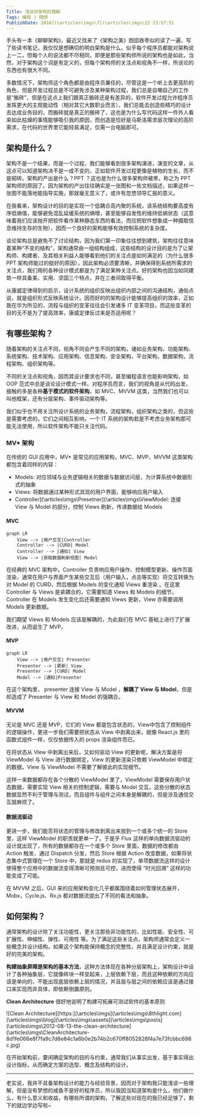 ```yaml
---
Title: 浅谈对架构的理解
Tags: 编程 | 随想
PublishDate: 2018](\articles\imgs\7](\articles\imgs\22 23:57:51
---
```


手头有一本《聊聊架构》，最近又找来了《架构之美》囫囵吞枣似的读了一遍，写了些读书笔记，我仅仅是想确切的明白架构是什么。似乎每个程序员都能对架构说上一二，但每个人的说法都不尽相同，即便是那些架构师所说的架构也是如此，当然，对于架构这个词是有定义的，但每个架构师的关注点和视角不一样，所谈论的东西也有很大不同。

多数情况下，架构师这个角色都是由程序员兼任的，尽管这是一个听上去更高阶的角色，但是开发过程总是不可避免涉及某种架构过程，我们总是自嘲自己的工作是“搬砖”，但是在这点上我们跟真正搬砖还是有差异的，软件开发过程允许程序员发挥更大的主观能动性（相对其它大数职业而言），我们总能去创造些精巧的设计去达成业务目的，而搬砖就是真正的搬砖了，这也是为什么写代码这样一件外人看来如此枯燥的事情能够吸引我的原因，而创造是恰好是马斯洛需求层次理论的高阶需求，在代码的世界里它能轻易满足，仅需一台电脑即可。

## 架构是什么？

架构不是一个结果，而是一个过程，我们能够看到很多架构演进，演变的文章，从这点可以知道架构决不是一成不变的，正如软件开发过程更像是植物的生长，而不是砌砖。架构的产出是什么？PPT ？这也是为什么很多架构师被黑，称之为 PPT 架构师的原因了。因为架构的产出往往确实是一张图和一些文档描述，如果这样一张图不能落地能指导实施，那就毫无意义了，或许有忽悠领导汇报的意义。

在我看来，架构设计的目的是实现一个低耦合高内聚的系统，该系统结构要高度有序低熵值，能够避免混乱延缓系统的熵增，甚至能够自发性的维持低熵状态（这意味着我们应该抛开把软件看作某种静态东西的看法，而应把软件想象成一种摄取信息维持生存的生物），因而一个良好的架构能够有效控制系统的复杂度。

谈论架构总是避免不了讨论结构，因为我们第一印象往往想到建筑，架构往往意味着某种“不变的结构”，架构通常由一组结构组成，这些结构的设计目的是为了让架构师、构建者、及其相关利益人能够看到他们的关注点是如何满足的（为什么很多 PPT 架构师能过的挺好的原因），因此架构必须要清晰，并确保得到系统所需求的关注点，我们用的各种设计模式都是为了满足某种关注点。好的架构也因当如同建筑一样具备美、实用、坚固三个特点，并在三者间取得平衡。

从康威定律得到的启示，设计系统的组织反映出组织内部之间的沟通结构，通俗点说，就是组织形式反映系统设计。因而好的的架构设计能够提高组织的效率，正如我在华为所见的，流程与组织的变革往往会引发诸多 IT 变革项目，而这些变革的目的无不是为了提高效率，康威定律反过来是否适用呢？

## 有哪些架构？

随着架构的关注点不同，视角不同会产生不同的架构，诸如业务架构、功能架构、系统架构、技术架构、应用架构、信息架构、安全架构，平台架构，数据架构，流程架构、组织架构等。

不同的关注点和视角，因而其设计要求也不同，甚至编程语言也能影响架构，如 OOP 范式中总是谈论设计模式一样。对程序员而言，我们的视角是从代码出发，接触的多是各种**基于模式的软件架构**，如 MVC、MVVM 这类，当然我们也可以叫他框架，还有分层架构、事件驱动架构等。

我们似乎也不用关注所设计系统的业务架构，流程架构，组织架构之类的，但这些是需要考虑的，它们之间相互影响，一个 IT 系统的架构若是不考虑业务架构那可能无法使用，所以软件架构不能只关注代码。

### MV* 架构

在传统的 GUI 应用中，MV* 是常见的应用架构，MVC、MVP、MVVM 这类架构都包含着同样的内容：

* Models: 对应领域与业务逻辑相关的数据与数据访问层，为计算系统中数据形式的抽象
* Views: 将数据通过某种形式具现的用户界面，能够响应用户输入
* Controller](\articles\imgs\Presetner](\articles\imgs\ViewModel: 连接 View 与 Model 的部分，控制 Views 刷新，传递数据给 Models

#### MVC

```mermaid
graph LR
	View --> |用户交互|Controller
	Controller --> |CURD| Model
	Controller --> |通知| View
	View --> |获取数据刷新视图| Model
```



在经典的 MVC 架构中，Controller 负责响应用户操作、控制模型更新、操作页面渲染，通常在用户与界面产生某些交互后（用户输入，点击等实现）将交互转换为对 Model 的 CURD，然后根据 Models 的变化通知 Views 重渲染 。在这里 Controller 与 Views 是紧耦合的，它需要知道 Views 和 Models 的细节，Controller 在 Models 发生变化后还需要通知 Views 更新，View 亦需要调用 Models 更新数据。

我们期望 Views 和 Models 应该是解耦的，为此我们在 MVC 基础上进行了扩展改进，从而诞生了 MVP。

#### MVP

```mermaid
graph LR
	View --> |用户交互| Presenter
	Presenter --> |更新| View
	Presenter --> |CURD| Model
	Model --> |通知|Presenter
```

在这个架构里， presenter 连接 View 与 Model ，**解耦了 View 与 Model**，但是却造成了 Presenter 与 View 和 Model 的强耦合。

#### MVVM

无论是 MVC 还是 MVP，它们的 View 都是包含状态的，View中包含了控制组件的逻辑操作，更进一步我们需要把状态从 View 中剥离出来，就像 React.js 里的函数式组件一样，仅仅依据传入的 props 渲染组件而已。

在将状态从 VIew 中剥离出来后，又如何驱动 View 的更新呢，解决方案是将 ViewModel 与 View 进行数据绑定，View 的更新渲染只依赖 ViewModel 中绑定的数据，View 与 ViewModel 不需要了解彼此的实现细节。

这样一来数据都存在各个分散的 ViewModel 里了，ViewModel 需要保存用户状态数据，需要实现 View 相关的控制逻辑，需要与 Model 交互。这些分散的状态数据显然不利于管理与测试，而且组件与组件之间本身是解耦的，但是涉及通信交互就麻烦了。

#### 数据流驱动

更进一步，我们能否将状态的管理与修改剥离出来放到一个或多个统一的 Store 里，这样 ViewModel 的职责就更单一了。于是乎 Flux 这样的单向数据流驱动的设计就出现了，所有的数据都存在一个或多个 Store 里面，数据的修改都由 Action 触发，通过 Dispatch 分发，然后 Store 根据 Action 改变数据，如果将状态集中式管理在一个 Store 中，那就是 redux 的实现了，单项数据流这样的设计使得整个应用中的数据流变得清晰可预测且可控，进而使得 “时光回溯” 这样的功能变成了可能。

在 MVVM 之后，GUI 来的应用架构变化几乎都属围绕着如何管理状态展开，Mobx，Cycle.js、Rx.js 都对数据流提出了不同的看法和抽象。

## 如何架构？

通常架构的设计除了关注功能性，更关注那些非功能性的，比如性能、安全性、可扩展性、伸缩性、弹性、可用性 等。为了满足这些关注点，架构师通常会定义一些概念并设计结构，如果这个架构能保持概念的完整性，并且满足设计约束，就是好的完美的架构。

**构建抽象屏障是架构的基本方法**，这种方法体现在各种分层架构上，架构设计中设计了各种抽象层，它就像砖块一样垒起来，上层依赖下层，而且这种依赖的方向应该是单向的，不能出现底层依赖上层的情况，并且层与层之间的依赖应该是通过接口来实现而非具体，即依赖倒置原则。

**Clean Architecture** 很好地说明了构建可拓展可测试软件的基本原则

![Clean Architecture](https:](\articles\imgs\](\articles\imgs\8thlight.com](\articles\imgs\blog](\articles\imgs\assets](\articles\imgs\posts](\articles\imgs\2012-08-13-the-clean-architecture](\articles\imgs\CleanArchitecture-8d1fe066e8f7fa9c7d8e84c1a6b0e2b74b2c670ff8052828f4a7e73fcbbc698c.jpg)

在开始架构前，要闲确定架构的目的与约束，通常我们从事实出发，基于事实得出设计指标，从而确定方案的选型、概念及结构的设计。



----

老实说，我并不具备架构设计的能力与经验背景，因而对于架构我只能浅谈一些理解，但是没有梦想的咸鱼不是好的程序员，所以我因当知道架构是什么，他们做什么，有什么意义和收益，有哪些所谓的架构，了解这些对现在的我已经足够了，剩下的就边学边写啦~